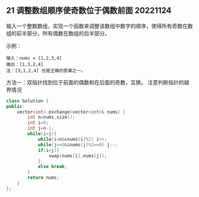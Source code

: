 ## 21 调整数组顺序使奇数位于偶数前面 20221124

输入一个整数数组，实现一个函数来调整该数组中数字的顺序，使得所有奇数在数组的前半部分，所有偶数在数组的后半部分。

 

示例：

    输入：nums = [1,2,3,4]
    输出：[1,3,2,4] 
    注：[3,1,2,4] 也是正确的答案之一。


方法一：双指针找到位于前面的偶数和在后面的奇数，互换。
注意判断指针的越界情况

```c++
class Solution {
public:
    vector<int> exchange(vector<int>& nums) {
        int n=nums.size();
        int i=0;
        int j=n-1;
        while(i<j){
            while(i<n&&nums[i]%2) i++;
            while(j>=0&&nums[j]%2==0) j--;
            if(i<j){
                swap(nums[i],nums[j]);  
            }
            else break;
        }
        return nums;
    }
};
```
